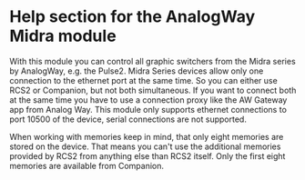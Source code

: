 # Help section for the AnalogWay Midra module

With this module you can control all graphic switchers from the Midra series by AnalogWay, e.g. the Pulse2.
Midra Series devices allow only one connection to the ethernet port at the same time. So you can either use RCS2 or Companion, but not both simultaneous. If you want to connect both at the same time you have to use a connection proxy like the AW Gateway app from Analog Way.
This module only supports ethernet connections to port 10500 of the device, serial connections are not supported.

When working with memories keep in mind, that only eight memories are stored on the device. That means you can't use the additional memories provided by RCS2 from anything else than RCS2 itself. Only the first eight memories are available from Companion.
